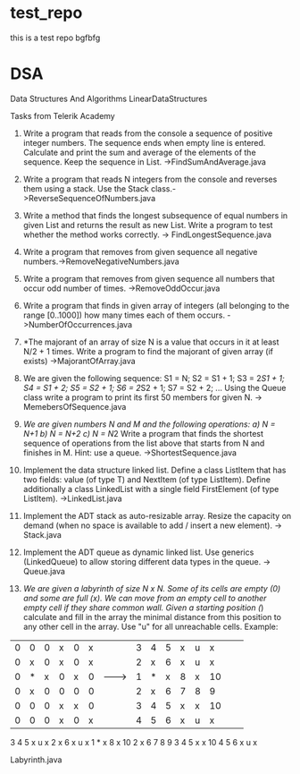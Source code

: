# test_repo
this is a test repo
bgfbfg

# DSA
Data Structures And Algorithms
LinearDataStructures

Tasks from Telerik Academy

1. Write a program that reads from the console a
sequence of positive integer numbers. The sequence
ends when empty line is entered. Calculate and print
the sum and average of the elements of the
sequence. Keep the sequence in List<int>. ->FindSumAndAverage.java

2. Write a program that reads N integers from the
console and reverses them using a stack. Use the
Stack<int> class.->ReverseSequenceOfNumbers.java

3. Write a method that finds the longest subsequence
of equal numbers in given List<int> and returns
the result as new List<int>. Write a program to
test whether the method works correctly. -> FindLongestSequence.java

4. Write a program that removes from given sequence 
all negative numbers.->RemoveNegativeNumbers.java

5. Write a program that removes from given sequence 
all numbers that occur odd number of times. ->RemoveOddOccur.java

6. Write a program that finds in given array 
of integers (all belonging to the range [0..1000])
how many times each of them occurs. ->NumberOfOccurrences.java

7. *The majorant of an array of size N is a value
that occurs in it at least N/2 + 1 times. Write a 
program to find the majorant of given array (if exists) ->MajorantOfArray.java

8. We are given the following sequence:
S1 = N;
S2 = S1 + 1;
S3 = 2*S1 + 1;
S4 = S1 + 2;
S5 = S2 + 1;
S6 = 2*S2 + 1;
S7 = S2 + 2;
...
Using the Queue<T> class write a program to print
its first 50 members for given N. -> MemebersOfSequence.java

9. *We are given numbers N and M and the following
operations:
a) N = N+1
b) N = N+2
c) N = N*2
Write a program that finds the shortest sequence of
operations from the list above that starts from N
and finishes in M. Hint: use a queue. ->ShortestSequence.java

10. Implement the data structure linked list. Define a
class ListItem<T> that has two fields: value (of
type T) and NextItem (of type ListItem<T>).
Define additionally a class LinkedList<T> with a
single field FirstElement (of type ListItem<T>).
->LinkedList.java

11. Implement the ADT stack as auto-resizable array.
Resize the capacity on demand (when no space is
available to add / insert a new element). -> Stack.java

12. Implement the ADT queue as dynamic linked list.
Use generics (LinkedQueue<T>) to allow storing
different data types in the queue. -> Queue.java

13. *We are given a labyrinth of size N x N. Some of its
cells are empty (0) and some are full (x). We can
move from an empty cell to another empty cell if
they share common wall. Given a starting position
(*) calculate and fill in the array the minimal
distance from this position to any other cell in the
array. Use "u" for all unreachable cells. Example:



|     |     |     |     |     |     |     |     |     |     |     |     |     |     |     |
| --- | --- | --- | --- | --- |  --- | --- |--- | --- | --- | --- | --- | --- | --- | --- |
| 0 | 0 | 0 | x | 0 | x |			| 3 | 4 | 5 | x | u | x | 
| 0 | x | 0 | x | 0 | x |			| 2 | x | 6 | x | u | x |	
| 0 | * | x | 0 | x | 0 |	---> 		| 1 | * | x | 8 | x | 10 |
| 0 | x | 0 | 0 | 0 | 0 |			| 2 | x | 6 | 7 | 8 | 9 |		
| 0 | 0 | 0 | x | x | 0 |			| 3 | 4 | 5 | x | x | 10 |		
| 0 | 0 | 0 | x | 0 | x |			| 4 | 5 | 6 | x | u | x |	

3 4 5 x u x
2 x 6 x u x
1 * x 8 x 10
2 x 6 7 8 9
3 4 5 x x 10
4 5 6 x u x

Labyrinth.java

